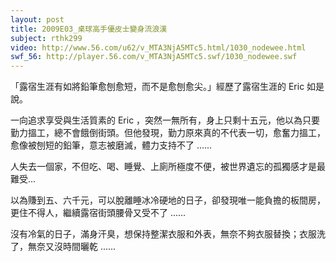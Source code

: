 ```yaml
---
layout: post
title: 2009E03_桌球高手優皮士變身流浪漢
subject: rthk299
video: http://www.56.com/u62/v_MTA3NjA5MTc5.html/1030_nodewee.html
swf_56: http://player.56.com/v_MTA3NjA5MTc5.swf/1030_nodewee.swf
---
```

「露宿生涯有如將鉛筆愈刨愈短，而不是愈刨愈尖。」經歷了露宿生涯的 Eric 如是說。 

一向追求享受與生活質素的 Eric ，突然一無所有，身上只剩十五元，他以為只要勤力搵工，總不會餓倒街頭。但他發現，勤力原來真的不代表一切，愈奮力搵工，愈像被刨短的鉛筆，意志被磨滅，體力支持不了 ......

人失去一個家，不但吃、喝、睡覺、上廁所極度不便，被世界遺忘的孤獨感才是最難受...

以為賺到五、六千元，可以脫離睡冰冷硬地的日子，卻發現唯一能負擔的板間房，更住不得人，繼續露宿街頭腰骨又受不了 ......

沒有冷氣的日子，滿身汗臭，想保持整潔衣服和外表，無奈不夠衣服替換；衣服洗了，無奈又沒時間曬乾 ......